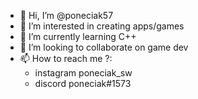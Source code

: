 - 👋 Hi, I’m @poneciak57
- 👀 I’m interested in creating apps/games
- 🌱 I’m currently learning C++
- 💞️ I’m looking to collaborate on game dev
- 📫 How to reach me ?: 
    - instagram poneciak_sw
    - discord poneciak#1573

<!---
poneciak57/poneciak57 is a ✨ special ✨ repository because its `README.md` (this file) appears on your GitHub profile.
You can click the Preview link to take a look at your changes.
--->

